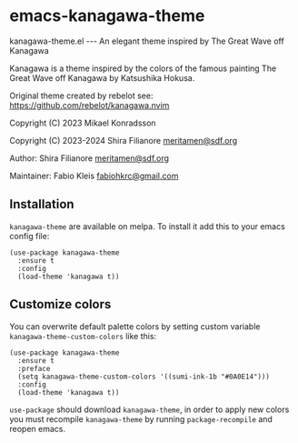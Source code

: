 # emacs-kanagawa-theme

kanagawa-theme.el --- An elegant theme inspired by The Great Wave off Kanagawa

Kanagawa is a theme inspired by the colors of the famous painting
The Great Wave off Kanagawa by Katsushika Hokusa.

Original theme created by rebelot see: https://github.com/rebelot/kanagawa.nvim

Copyright (C) 2023 Mikael Konradsson

Copyright (C) 2023-2024 Shira Filianore <meritamen@sdf.org>

Author: Shira Filianore <meritamen@sdf.org>

Maintainer: Fabio Kleis <fabiohkrc@gmail.com>


## Installation
`kanagawa-theme` are available on melpa. To install it add this to your emacs config file:
```elisp
(use-package kanagawa-theme
  :ensure t
  :config
  (load-theme 'kanagawa t))
```

## Customize colors
You can overwrite default palette colors by setting custom variable `kanagawa-theme-custom-colors` like this:
```elisp
(use-package kanagawa-theme
  :ensure t
  :preface
  (setq kanagawa-theme-custom-colors '((sumi-ink-1b "#0A0E14")))
  :config
  (load-theme 'kanagawa t))
```
`use-package` should download `kanagawa-theme`, in order to apply new colors you must recompile `kanagawa-theme`
by running `package-recompile` and reopen emacs.
